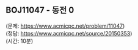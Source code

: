 ﻿## BOJ11047 - 동전 0  
(문제: https://www.acmicpc.net/problem/11047)  
(정답: https://www.acmicpc.net/source/20150353)  
(시간: 10분)  